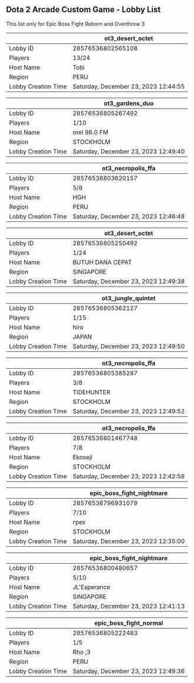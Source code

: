 ## Dota 2 Arcade Custom Game - Lobby List

This list only for Epic Boss Fight Reborn and Overthrow 3

|  | ot3_desert_octet |
| ------ | ------ |
| Lobby ID | 28576536802565108 |
| Players | 13/24 |
| Host Name | Tobi |
| Region | PERU |
| Lobby Creation Time | Saturday, December 23, 2023 12:44:55 |


|  | ot3_gardens_duo |
| ------ | ------ |
| Lobby ID | 28576536805267492 |
| Players | 1/10 |
| Host Name | orel 96.0 FM |
| Region | STOCKHOLM |
| Lobby Creation Time | Saturday, December 23, 2023 12:49:40 |


|  | ot3_necropolis_ffa |
| ------ | ------ |
| Lobby ID | 28576536803620157 |
| Players | 5/8 |
| Host Name | HGH |
| Region | PERU |
| Lobby Creation Time | Saturday, December 23, 2023 12:46:48 |


|  | ot3_desert_octet |
| ------ | ------ |
| Lobby ID | 28576536805250492 |
| Players | 1/24 |
| Host Name | BUTUH DANA CEPAT |
| Region | SINGAPORE |
| Lobby Creation Time | Saturday, December 23, 2023 12:49:38 |


|  | ot3_jungle_quintet |
| ------ | ------ |
| Lobby ID | 28576536805362127 |
| Players | 1/15 |
| Host Name | hiro |
| Region | JAPAN |
| Lobby Creation Time | Saturday, December 23, 2023 12:49:50 |


|  | ot3_necropolis_ffa |
| ------ | ------ |
| Lobby ID | 28576536805385287 |
| Players | 3/8 |
| Host Name | TIDEHUNTER |
| Region | STOCKHOLM |
| Lobby Creation Time | Saturday, December 23, 2023 12:49:52 |


|  | ot3_necropolis_ffa |
| ------ | ------ |
| Lobby ID | 28576536801467748 |
| Players | 7/8 |
| Host Name | Ekoseji |
| Region | STOCKHOLM |
| Lobby Creation Time | Saturday, December 23, 2023 12:42:58 |


|  | epic_boss_fight_nightmare |
| ------ | ------ |
| Lobby ID | 28576536796931079 |
| Players | 7/10 |
| Host Name | грех |
| Region | STOCKHOLM |
| Lobby Creation Time | Saturday, December 23, 2023 12:35:00 |


|  | epic_boss_fight_nightmare |
| ------ | ------ |
| Lobby ID | 28576536800480657 |
| Players | 5/10 |
| Host Name | JL'Esperance |
| Region | SINGAPORE |
| Lobby Creation Time | Saturday, December 23, 2023 12:41:13 |


|  | epic_boss_fight_normal |
| ------ | ------ |
| Lobby ID | 28576536805222483 |
| Players | 1/5 |
| Host Name | Rho ;3 |
| Region | PERU |
| Lobby Creation Time | Saturday, December 23, 2023 12:49:36 |


